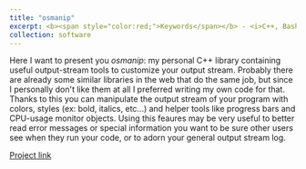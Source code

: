```yaml
---
title: "osmanip"
excerpt: <b><span style="color:red;">Keywords</span></b> - <i>C++, Bash, GNU make</i>. <br/><br/>Library with useful output stream tools like color and styles manipulators, progress bars and much more.<br/><br/><img src='/images/logo_osmanip.svg' width="600">
collection: software
---
```


Here I want to present you *osmanip*: my personal C++ library containing useful output-stream tools to customize your output stream. Probably there are already some similar libraries in the web that do the same job, but since I personally don't like them at all I preferred writing my own code for that. Thanks to this you can manipulate the output stream of your program with colors, styles (ex: bold, italics, etc...) and helper tools like progress bars and CPU-usage monitor objects. Using this feaures may be very useful to better read error messages or special information you want to be sure other users see when they run your code, or to adorn your general output stream log.

[Project link](https://github.com/JustWhit3/osmanip)
